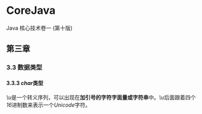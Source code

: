# CoreJava
Java 核心技术卷一 (第十版)

## 第三章

### 3.3 数据类型

#### 3.3.3 *char*类型

​	*\u*是一个转义序列，可以出现在**加引号的字符字面量或字符串**中。*\u*后面跟着四个*16*进制数来表示一个*Unicode*字符。


